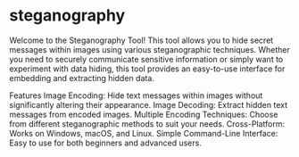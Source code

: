 # steganography
Welcome to the Steganography Tool! This tool allows you to hide secret messages within images using various steganographic techniques. Whether you need to securely communicate sensitive information or simply want to experiment with data hiding, this tool provides an easy-to-use interface for embedding and extracting hidden data.

Features Image Encoding: Hide text messages within images without significantly altering their appearance. Image Decoding: Extract hidden text messages from encoded images. Multiple Encoding Techniques: Choose from different steganographic methods to suit your needs. Cross-Platform: Works on Windows, macOS, and Linux. Simple Command-Line Interface: Easy to use for both beginners and advanced users.
